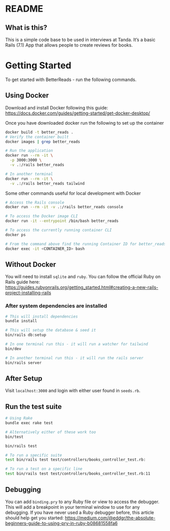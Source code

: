# README

## What is this?
This is a simple code base to be used in interviews at Tanda. It’s a basic Rails (7.1) App that allows people to create reviews for books.

# Getting Started
To get started with BetterReads - run the following commands.

## Using Docker

Download and install Docker following this guide: https://docs.docker.com/guides/getting-started/get-docker-desktop/

Once you have downloaded docker run the following to set up the container

```bash
docker build -t better_reads .
# Verify the container built
docker images | grep better_reads

# Run the application
docker run --rm -it \
  -p 3000:3000 \
  -v .:/rails better_reads

# In another terminal
docker run --rm -it \
  -v .:/rails better_reads tailwind
```

Some other commands useful for local development with Docker

```bash
# Access the Rails console
docker run --rm -it -v .:/rails better_reads console

# To access the Docker image CLI
docker run -it --entrypoint /bin/bash better_reads

# To access the currently running container CLI
docker ps

# From the command above find the running Container ID for better_reads
docker exec -it <CONTAINER_ID> bash
```

## Without Docker

You will need to install `sqlite` and `ruby`. You can follow the official Ruby on Rails guide here: https://guides.rubyonrails.org/getting_started.html#creating-a-new-rails-project-installing-rails


### After system dependencies are installed

```bash
# This will install dependencies
bundle install

# This will setup the database & seed it
bin/rails db:setup

# In one terminal run this - it will run a watcher for tailwind
bin/dev

# In another terminal run this - it will run the rails server
bin/rails server
```

## After Setup
Visit `localhost:3000` and login with either user found in `seeds.rb`.

## Run the test suite
```bash
# Using Rake
bundle exec rake test

# Alternatively either of these work too
bin/test

bin/rails test

# To run a specific suite
test bin/rails test test/controllers/books_controller_test.rb:

# To run a test on a specific line
test bin/rails test test/controllers/books_controller_test.rb:11
```

## Debugging

You can add `binding.pry` to any Ruby file or view to access the debugger. This will add a breakpoint in your terminal window to use for any debugging. If you have never used a Ruby debugger before, this article should help get you started: https://medium.com/@eddgr/the-absolute-beginners-guide-to-using-pry-in-ruby-b08681558fa6

